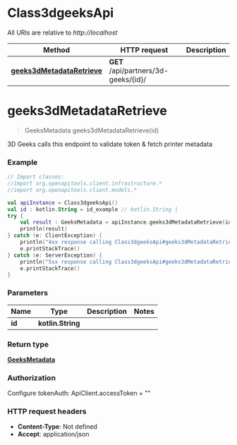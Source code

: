 # Class3dgeeksApi

All URIs are relative to *http://localhost*

Method | HTTP request | Description
------------- | ------------- | -------------
[**geeks3dMetadataRetrieve**](Class3dgeeksApi.md#geeks3dMetadataRetrieve) | **GET** /api/partners/3d-geeks/{id}/ | 


<a name="geeks3dMetadataRetrieve"></a>
# **geeks3dMetadataRetrieve**
> GeeksMetadata geeks3dMetadataRetrieve(id)



3D Geeks calls this endpoint to validate token &amp; fetch printer metadata

### Example
```kotlin
// Import classes:
//import org.openapitools.client.infrastructure.*
//import org.openapitools.client.models.*

val apiInstance = Class3dgeeksApi()
val id : kotlin.String = id_example // kotlin.String | 
try {
    val result : GeeksMetadata = apiInstance.geeks3dMetadataRetrieve(id)
    println(result)
} catch (e: ClientException) {
    println("4xx response calling Class3dgeeksApi#geeks3dMetadataRetrieve")
    e.printStackTrace()
} catch (e: ServerException) {
    println("5xx response calling Class3dgeeksApi#geeks3dMetadataRetrieve")
    e.printStackTrace()
}
```

### Parameters

Name | Type | Description  | Notes
------------- | ------------- | ------------- | -------------
 **id** | **kotlin.String**|  |

### Return type

[**GeeksMetadata**](GeeksMetadata.md)

### Authorization


Configure tokenAuth:
    ApiClient.accessToken = ""

### HTTP request headers

 - **Content-Type**: Not defined
 - **Accept**: application/json

